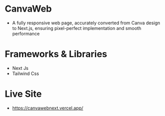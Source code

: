 # CanvaWeb

- A fully responsive web page, accurately converted from Canva design to Next.js, ensuring pixel-perfect implementation and smooth performance

# Frameworks & Libraries
- Next Js
- Tailwind Css

# Live Site
- https://canvawebnext.vercel.app/
